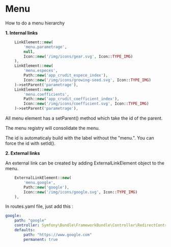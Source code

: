 # Menu

How to do a menu hierarchy

**1. Internal links**
```php
    LinkElement::new(
        'menu.parametrage',
        null,
        Icon::new('/img/icons/gear.svg', Icon::TYPE_IMG)
    ),
    LinkElement::new(
        'menu.especes',
        Path::new('app_crudit_espece_index'),
        Icon::new('/img/icons/growing-seed.svg', Icon::TYPE_IMG)
    )->setParent('parametrage'),
    LinkElement::new(
        'menu.coefficients',
        Path::new('app_crudit_coefficient_index'),
        Icon::new('/img/icons/coefficient.svg', Icon::TYPE_IMG)
    )->setParent('parametrage'),
```

All menu element has a setParent() method which take the id of the parent.

The menu registry will consolidate the menu.

The id is automaticaly build with the label without the "menu.". You can force the id with setId().


**2. External links**

An external link can be created by adding ExternalLinkElement object to the menu.
```php
    ExternalLinkElement::new(
        'menu.google',
        Path::new('google'),
        Icon::new('/img/icons/google.svg', Icon::TYPE_IMG)
    ),
```

In routes.yaml file, just add this :
```yaml
google:
    path: "google"
    controller: Symfony\Bundle\FrameworkBundle\Controller\RedirectController
    defaults:
        path: "https://www.google.com"
        permanent: true
```